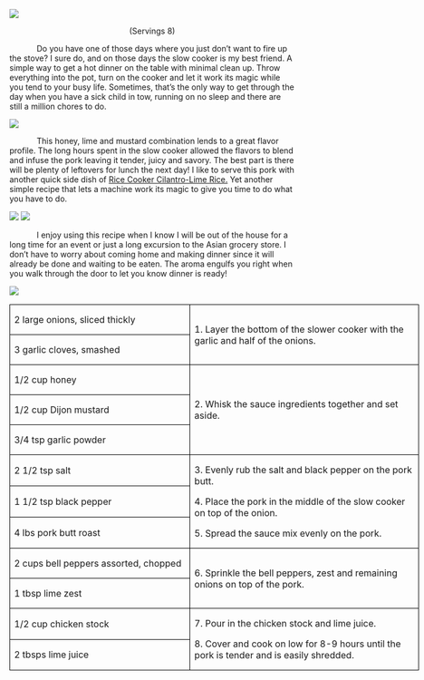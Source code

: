 ![](images/2016/03/20160303-DSC_5367.jpg)
<p align=center style='text-align:center'><span>(Servings 8)
</span></p>

<p style='text-indent:.5in'><span>Do
you have one of those days where you just don’t want to fire up the stove? I
sure do, and on those days the slow cooker is my best friend. A simple way to
get a hot dinner on the table with minimal clean up. Throw everything into the
pot, turn on the cooker and let it work its magic while you tend to your busy
life. Sometimes, that’s the only way to get through the day when you have a
sick child in tow, running on no sleep and there are still a million chores to
do. </span></p>

![](images/2016/03/20160303-DSC_5326.jpg)

<p style='text-indent:.5in'><span>This
honey, lime and mustard combination lends to a great flavor profile. The long
hours spent in the slow cooker allowed the flavors to blend and infuse the pork
leaving it tender, juicy and savory. The best part is there will be plenty of leftovers
for lunch the next day! I like to serve this pork with another quick side dish
of <u>Rice Cooker Cilantro-Lime Rice.</u> Yet another simple recipe that lets a
machine work its magic to give you time to do what you have to do.</span></p>

![](images/2016/03/20160303-DSC_5330.jpg)
![](images/2016/03/20160303-DSC_5341.jpg)

<p style='text-indent:.5in'><span>I
enjoy using this recipe when I know I will be out of the house for a long time
for an event or just a long excursion to the Asian grocery store. I don’t have
to worry about coming home and making dinner since it will already be done and
waiting to be eaten. The aroma engulfs you right when you walk through the door
to let you know dinner is ready! </span></p>

![](images/2016/03/20160303-DSC_5349.jpg)

<table class=MsoTableGrid border=1 cellspacing=0 cellpadding=0 width=542
 style='width:542.0pt;border-collapse:collapse;border:none'>
 <tr style='height:21.8pt'>
  <td width=238 style='width:3.3in;border:solid windowtext 1.0pt;padding:0in 5.4pt 0in 5.4pt;
  height:21.8pt'>
  <p><span>2 large onions, sliced
  thickly</span></p>
  </td>
  <td width=304 rowspan=2 style='width:304.4pt;border:solid windowtext 1.0pt;
  border-left:none;padding:0in 5.4pt 0in 5.4pt;height:21.8pt'>
  <p><span>1. Layer the bottom of the
  slower cooker with the garlic and half of the onions.</span></p>
  </td>
 </tr>
 <tr style='height:21.4pt'>
  <td width=238 style='width:3.3in;border:solid windowtext 1.0pt;border-top:
  none;padding:0in 5.4pt 0in 5.4pt;height:21.4pt'>
  <p><span>3 garlic cloves, smashed</span></p>
  </td>
 </tr>
 <tr style='height:21.4pt'>
  <td width=238 style='width:3.3in;border:solid windowtext 1.0pt;border-top:
  none;padding:0in 5.4pt 0in 5.4pt;height:21.4pt'>
  <p><span>1/2 cup honey</span></p>
  </td>
  <td width=304 rowspan=3 style='width:304.4pt;border-top:none;border-left:
  none;border-bottom:solid windowtext 1.0pt;border-right:solid windowtext 1.0pt;
  padding:0in 5.4pt 0in 5.4pt;height:21.4pt'>
  <p><span>2. Whisk the sauce
  ingredients together and set aside.</span></p>
  </td>
 </tr>
 <tr style='height:21.4pt'>
  <td width=238 style='width:3.3in;border:solid windowtext 1.0pt;border-top:
  none;padding:0in 5.4pt 0in 5.4pt;height:21.4pt'>
  <p><span>1/2 cup Dijon mustard</span></p>
  </td>
 </tr>
 <tr style='height:21.4pt'>
  <td width=238 style='width:3.3in;border:solid windowtext 1.0pt;border-top:
  none;padding:0in 5.4pt 0in 5.4pt;height:21.4pt'>
  <p><span>3/4 tsp garlic powder</span></p>
  </td>
 </tr>
 <tr style='height:21.4pt'>
  <td width=238 style='width:3.3in;border:solid windowtext 1.0pt;border-top:
  none;padding:0in 5.4pt 0in 5.4pt;height:21.4pt'>
  <p><span>2 1/2 tsp salt</span></p>
  </td>
  <td width=304 rowspan=3 style='width:304.4pt;border-top:none;border-left:
  none;border-bottom:solid windowtext 1.0pt;border-right:solid windowtext 1.0pt;
  padding:0in 5.4pt 0in 5.4pt;height:21.4pt'>
  <p><span>3. Evenly rub the salt and
  black pepper on the pork butt.</span></p>
  <p><span>4. Place the pork in the
  middle of the slow cooker on top of the onion.</span></p>
  <p><span>5. Spread the sauce mix
  evenly on the pork.</span></p>
  </td>
 </tr>
 <tr style='height:21.4pt'>
  <td width=238 style='width:3.3in;border:solid windowtext 1.0pt;border-top:
  none;padding:0in 5.4pt 0in 5.4pt;height:21.4pt'>
  <p><span>1 1/2 tsp black pepper</span></p>
  </td>
 </tr>
 <tr style='height:21.4pt'>
  <td width=238 style='width:3.3in;border:solid windowtext 1.0pt;border-top:
  none;padding:0in 5.4pt 0in 5.4pt;height:21.4pt'>
  <p><span>4 lbs pork butt roast</span></p>
  </td>
 </tr>
 <tr style='height:21.4pt'>
  <td width=238 style='width:3.3in;border:solid windowtext 1.0pt;border-top:
  none;padding:0in 5.4pt 0in 5.4pt;height:21.4pt'>
  <p><span>2 cups bell peppers
  assorted, chopped</span></p>
  </td>
  <td width=304 rowspan=2 style='width:304.4pt;border-top:none;border-left:
  none;border-bottom:solid windowtext 1.0pt;border-right:solid windowtext 1.0pt;
  padding:0in 5.4pt 0in 5.4pt;height:21.4pt'>
  <p><span>6. Sprinkle the bell
  peppers, zest and remaining onions on top of the pork.</span></p>
  </td>
 </tr>
 <tr style='height:21.4pt'>
  <td width=238 style='width:3.3in;border:solid windowtext 1.0pt;border-top:
  none;padding:0in 5.4pt 0in 5.4pt;height:21.4pt'>
  <p><span>1 tbsp lime zest</span></p>
  </td>
 </tr>
 <tr style='height:21.4pt'>
  <td width=238 style='width:3.3in;border:solid windowtext 1.0pt;border-top:
  none;padding:0in 5.4pt 0in 5.4pt;height:21.4pt'>
  <p><span>1/2 cup chicken stock</span></p>
  </td>
  <td width=304 rowspan=2 style='width:304.4pt;border-top:none;border-left:
  none;border-bottom:solid windowtext 1.0pt;border-right:solid windowtext 1.0pt;
  padding:0in 5.4pt 0in 5.4pt;height:21.4pt'>
  <p><span>7. Pour in the chicken
  stock and lime juice.</span></p>
  <p><span>8. Cover and cook on low
  for 8-9 hours until the pork is tender and is easily shredded.</span></p>
  </td>
 </tr>
 <tr style='height:21.4pt'>
  <td width=238 style='width:3.3in;border:solid windowtext 1.0pt;border-top:
  none;padding:0in 5.4pt 0in 5.4pt;height:21.4pt'>
  <p><span>2 tbsps lime juice</span></p>
  </td>
 </tr>
</table>